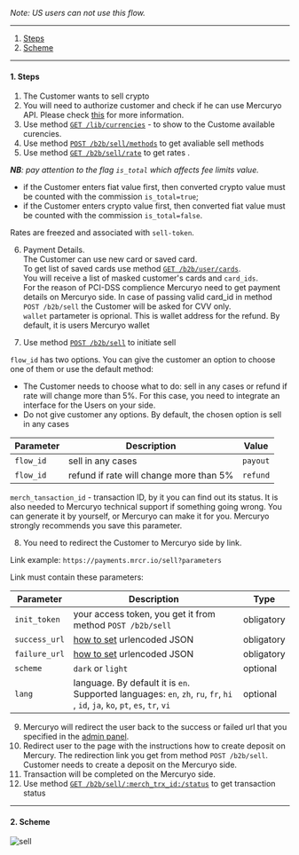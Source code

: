 *Note: US users can not use this flow.*

***

1. [Steps](README.md#1-steps)
2. [Scheme](README.md#2-scheme)

***

#### 1. Steps

1. The Customer wants to sell crypto
2. You will need to authorize customer and check if he can use Mercuryo API. Please check [this](https://github.com/mercuryoio/Commercial-API/blob/master/Login/README.md) for more information.
3. Use method [`GET /lib/currencies`](https://u3-1-api.mrcr.io/v1.6/comm-docs/index.html#api-Public-PublicCurrencies) - to show to the Custome available curencies.
4. Use method [`POST /b2b/sell/methods`](https://u3-1-api.mrcr.io/v1.6/comm-docs/index.html#api-Sell-SellMethods) to get avaliable sell methods
5. Use method [`GET /b2b/sell/rate`](https://u3-1-api.mrcr.io/v1.6/comm-docs/index.html#api-Sell-GetSellRate) to get rates .

***NB**: pay attention to the flag `is_total` which affects fee limits value.*

- if the Customer enters fiat value first, then converted crypto value must be counted with the commission `is_total=true`;
- if the Customer enters crypto value first, then converted fiat value must be counted with the commission `is_total=false`.

Rates are freezed and associated with `sell-token`.

6. Payment Details.  
The Customer can use new card or saved card.  
To get list of saved cards use method [`GET /b2b/user/cards`](https://u3-1-api.mrcr.io/v1.6/comm-docs/index.html#api-User-UserCards).  
You will receive a list of masked customer's cards and `card_ids`.  
For the reason of PCI-DSS complience Mercuryo need to get payment details on Mercuryo side. In case of passing valid card_id in method `POST /b2b/sell` the Customer will be asked for CVV only.  
`wallet` partameter is oprional. This is wallet address for the refund. By default, it is users Mercuryo wallet
 
 7. Use method [`POST /b2b/sell`](https://u3-1-api.mrcr.io/v1.6/comm-docs/index.html#api-Sell-Sell) to initiate sell

`flow_id` has two options. You can give the customer an option to choose one of them or use the default method:
- The Customer needs to choose what to do: sell in any cases or refund if rate will change more than 5%. 
For this case, you need to integrate an interface for the Users on your side. 
- Do not give customer any options. By default, the chosen option is sell in any cases

| Parameter | Description | Value |
| ------------- | -------------  | -------------  |
| `flow_id` | sell in any cases | `payout` |
| `flow_id` | refund if rate will change more than 5% | `refund` |

`merch_tansaction_id` - transaction ID, by it you can find out its status. It is also needed to Mercuryo technical support if something going wrong. You can generate it by yourself, or Mercuryo can make it for you. Mercuryo strongly recommends you save this parameter.


8. You need to redirect the Customer to Mercuryo side by link.

Link example: `https://payments.mrcr.io/sell?parameters`

Link must contain these parameters:

| Parameter  |  Description  | Type |
| ------------- | -------------  | -------------  |
| `init_token` | your access token, you get it from method `POST /b2b/sell` | obligatory |
| `success_url` | [how to set](https://github.com/mercuryoio/Commercial-API/blob/master/admin.md) urlencoded JSON | obligatory |
| `failure_url` | [how to set](https://github.com/mercuryoio/Commercial-API/blob/master/admin.md) urlencoded JSON | obligatory |
| `scheme` | `dark` or `light` | optional |
| `lang` | language. By default it is `en`. Supported languages: `en`, `zh`, `ru`, `fr`, `hi` , `id`, `ja`, `ko`, `pt`, `es`, `tr`, `vi`  | optional |

9. Mercuryo will redirect the user back to the success or failed url that you specified in the [admin panel](https://github.com/mercuryoio/Commercial-API/blob/master/admin.md). 
10. Redirect user to the page with the instructions how to create deposit on Mercury. The redirection link you get from method `POST /b2b/sell`. Customer needs to create a deposit on the Mercuryo side.
11. Transaction will be completed on the Mercuryo side.
12. Use method [`GET /b2b/sell/:merch_trx_id:/status`](https://u3-1-api.mrcr.io/v1.6/comm-docs/index.html#api-Sell-SellTransactionStatus) to get transaction status

***

#### 2. Scheme

![sell](https://github.com/mercuryoio/Commercial-API/blob/master/5%20Sell%20Card/sell.png)
